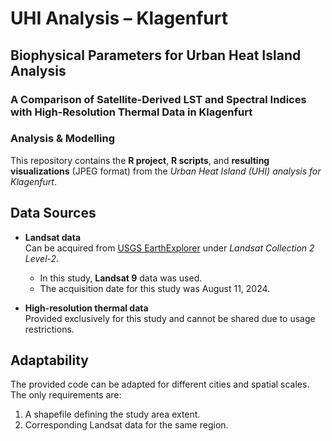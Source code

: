 # UHI Analysis – Klagenfurt
## Biophysical Parameters for Urban Heat Island Analysis

### A Comparison of Satellite-Derived LST and Spectral Indices with High-Resolution Thermal Data in Klagenfurt


### Analysis & Modelling

This repository contains the **R project**, **R scripts**, and **resulting visualizations** (JPEG format) from the *Urban Heat Island (UHI) analysis for Klagenfurt*. 

## Data Sources

- **Landsat data**  
  Can be acquired from [USGS EarthExplorer](https://earthexplorer.usgs.gov/) under *Landsat Collection 2 Level-2*.  
  - In this study, **Landsat 9** data was used.
  - The acquisition date for this study was August 11, 2024.  

- **High-resolution thermal data**  
  Provided exclusively for this study and cannot be shared due to usage restrictions.  

## Adaptability

The provided code can be adapted for different cities and spatial scales. The only requirements are:  
1. A shapefile defining the study area extent.  
2. Corresponding Landsat data for the same region.  
